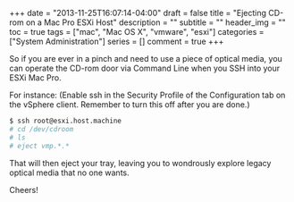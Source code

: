 +++
date = "2013-11-25T16:07:14-04:00"
draft = false
title = "Ejecting CD-rom on a Mac Pro ESXi Host"
description = ""
subtitle = ""
header_img = ""
toc = true
tags = ["mac", "Mac OS X", "vmware", "esxi"]
categories = ["System Administration"]
series = []
comment = true
+++

So if you are ever in a pinch and need to use a piece of optical media, you can operate the CD-rom door via Command Line when you SSH into your ESXi Mac Pro.

For instance:
(Enable ssh in the Security Profile of the Configuration tab on the vSphere client. Remember to turn this off after you are done.)

``` bash
$ ssh root@esxi.host.machine
# cd /dev/cdroom
# ls
# eject vmp.*.*
```
That will then eject your tray, leaving you to wondrously explore legacy optical media that no one wants.

Cheers!

